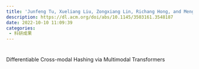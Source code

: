 ```yaml
---
title: 'Junfeng Tu, Xueliang Liu, Zongxiang Lin, Richang Hong, and Meng Wang. 2022. Differentiable Cross-modal Hashing via Multimodal Transformers. In Proceedings of the 30th ACM International Conference on Multimedia (MM '22). Association for Computing Machinery, New York, NY, USA,'
description: https://dl.acm.org/doi/abs/10.1145/3503161.3548187
date: 2022-10-10 11:09:39
categories:
 - 科研成果
---
```

# 
Differentiable Cross-modal Hashing via Multimodal Transformers